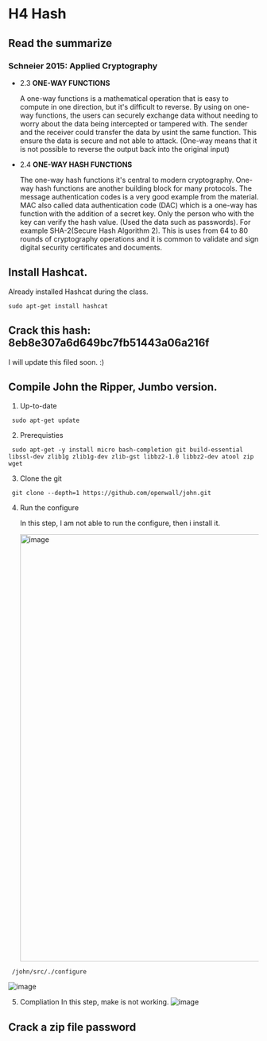 # H4 Hash

## Read the summarize

### Schneier 2015: Applied Cryptography

- 2.3 **ONE-WAY FUNCTIONS**
  
  A one-way functions is a mathematical operation that is easy to compute in one direction, but it's difficult to reverse. By using on one-way functions, the users can securely exchange data without needing to worry about the data being intercepted or tampered with. The sender and the receiver could transfer the data by usint the same function. This ensure the data is secure and not able to attack. (One-way means that it is not possible to reverse the output back into the original input)
  
- 2.4 **ONE-WAY HASH FUNCTIONS**

  The one-way hash functions it's central to modern cryptography. One-way hash functions are another building block for many protocols. The message authentication codes is a very good example from the material. MAC also called data authentication code (DAC) which is a one-way has function with the addition of a secret key. Only the person who with the key can verify the hash value. (Used the data such as passwords).
  For example SHA-2(Secure Hash Algorithm 2). This is uses from 64 to 80 rounds of cryptography operations and it is common to validate and sign digital security certificates and documents.
  
  
## Install Hashcat.

Already installed Hashcat during the class. 
```
sudo apt-get install hashcat
```

## Crack this hash: 8eb8e307a6d649bc7fb51443a06a216f
I will update this filed soon. :) 

## Compile John the Ripper, Jumbo version.

1. Up-to-date
  ```
   sudo apt-get update
  ```
2. Prerequisties
  ```
   sudo apt-get -y install micro bash-completion git build-essential libssl-dev zlib1g zlib1g-dev zlib-gst libbz2-1.0 libbz2-dev atool zip wget
  ```
3. Clone the git 
  ```
   git clone --depth=1 https://github.com/openwall/john.git
  ```
4. Run the configure 
   
   In this step, I am not able to run the configure, then i install it.
   
   <img width="860" alt="image" src="https://user-images.githubusercontent.com/95883827/218572502-2fd0b242-7ea9-491d-af81-c034a401fc3f.png">

  ```
   /john/src/./configure
  ```
  
  ![image](https://user-images.githubusercontent.com/95883827/218572679-0310be35-12b7-43dd-802f-488931ab5a0c.png)

5. Compliation 
  In this step, make is not working.
  ![image](https://user-images.githubusercontent.com/95883827/218572900-157e7634-5256-4be0-9f40-62d139c48db8.png)


## Crack a zip file password

